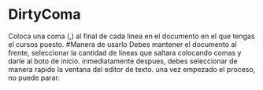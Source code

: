 # DirtyComa
Coloca una coma (,) al final de cada linea en el documento en el que tengas el cursos puesto.
#Manera de usarlo
Debes mantener el documento al frente, seleccionar la cantidad de lineas que saltara colocando comas y darle al boto de inicio.
inmediatamente despues, debes seleccionar de manera rapido la ventana del editor de texto.
una vez empezado el proceso, no puede parar.
